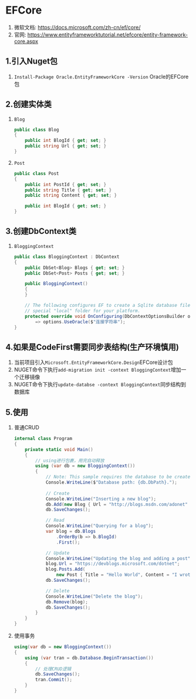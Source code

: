 # EFCore
1. 微软文档: https://docs.microsoft.com/zh-cn/ef/core/
2. 官网: https://www.entityframeworktutorial.net/efcore/entity-framework-core.aspx


## 1.引入Nuget包
1. ``Install-Package Oracle.EntityFrameworkCore -Version`` Oracle的EFCore包

## 2.创建实体类
1. ``Blog``
    ```C#
    public class Blog
    {
        public int BlogId { get; set; }
        public string Url { get; set; }
    }
    ```
2. ``Post``
    ```C#
    public class Post
    {
        public int PostId { get; set; }
        public string Title { get; set; }
        public string Content { get; set; }

        public int BlogId { get; set; }
    }
    ```
## 3.创建DbContext类
1. ``BloggingContext``
    ```C#
    public class BloggingContext : DbContext
    {
        public DbSet<Blog> Blogs { get; set; }
        public DbSet<Post> Posts { get; set; }

        public BloggingContext()
        {
        }

        // The following configures EF to create a Sqlite database file in the
        // special "local" folder for your platform.
        protected override void OnConfiguring(DbContextOptionsBuilder options)
            => options.UseOracle($"连接字符串");
    }
    ```
## 4.如果是CodeFirst需要同步表结构(生产环境慎用)
1. 当前项目引入``Microsoft.EntityFrameworkCore.Design``EFCore设计包
2. NUGET命令下执行``add-migration init -context BloggingContext``增加一个迁移镜像
3. NUGET命令下执行``update-databse -context BloggingContext``同步结构到数据库

## 5.使用
1. 普通CRUD
    ```C#
    internal class Program
    {
        private static void Main()
        {
            // using进行包裹，用完自动释放
            using (var db = new BloggingContext())
            {
                // Note: This sample requires the database to be created before running.
                Console.WriteLine($"Database path: {db.DbPath}.");
                
                // Create
                Console.WriteLine("Inserting a new blog");
                db.Add(new Blog { Url = "http://blogs.msdn.com/adonet" });
                db.SaveChanges();

                // Read
                Console.WriteLine("Querying for a blog");
                var blog = db.Blogs
                    .OrderBy(b => b.BlogId)
                    .First();

                // Update
                Console.WriteLine("Updating the blog and adding a post");
                blog.Url = "https://devblogs.microsoft.com/dotnet";
                blog.Posts.Add(
                    new Post { Title = "Hello World", Content = "I wrote an app using EF Core!" });
                db.SaveChanges();

                // Delete
                Console.WriteLine("Delete the blog");
                db.Remove(blog);
                db.SaveChanges();
            }
        }
    }
    ```
2. 使用事务
    ```C#
    using(var db = new BloggingContext())
    {
        using (var tran = db.Database.BeginTransaction())
        {
            // 处理CRUD逻辑
            db.SaveChanges();
            tran.Commit();
        }
    }
    ```